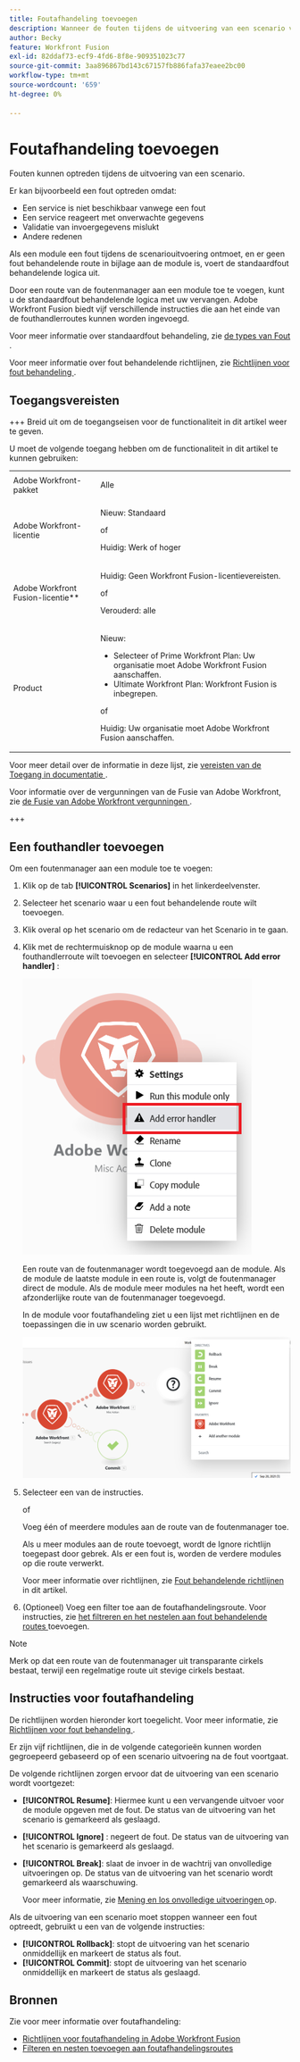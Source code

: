 ```yaml
---
title: Foutafhandeling toevoegen
description: Wanneer de fouten tijdens de uitvoering van een scenario voorkomen, is het gewoonlijk omdat de dienst wegens een mislukking niet beschikbaar is, antwoordt de dienst met onverwachte gegevens, of de bevestiging van inputgegevens ontbreekt.
author: Becky
feature: Workfront Fusion
exl-id: 82ddaf73-ecf9-4fd6-8f8e-909351023c77
source-git-commit: 3aa896867bd143c67157fb886fafa37eaee2bc00
workflow-type: tm+mt
source-wordcount: '659'
ht-degree: 0%

---
```


# Foutafhandeling toevoegen

Fouten kunnen optreden tijdens de uitvoering van een scenario.

Er kan bijvoorbeeld een fout optreden omdat:

* Een service is niet beschikbaar vanwege een fout
* Een service reageert met onverwachte gegevens
* Validatie van invoergegevens mislukt
* Andere redenen

Als een module een fout tijdens de scenariouitvoering ontmoet, en er geen fout behandelende route in bijlage aan de module is, voert de standaardfout behandelende logica uit.

Door een route van de foutenmanager aan een module toe te voegen, kunt u de standaardfout behandelende logica met uw vervangen. Adobe Workfront Fusion biedt vijf verschillende instructies die aan het einde van de fouthandlerroutes kunnen worden ingevoegd.

Voor meer informatie over standaardfout behandeling, zie [ de types van Fout ](/help/workfront-fusion/references/errors/error-processing.md).

Voor meer informatie over fout behandelende richtlijnen, zie [ Richtlijnen voor fout behandeling ](/help/workfront-fusion/references/errors/directives-for-error-handling.md).

## Toegangsvereisten

+++ Breid uit om de toegangseisen voor de functionaliteit in dit artikel weer te geven.

U moet de volgende toegang hebben om de functionaliteit in dit artikel te kunnen gebruiken:

<table style="table-layout:auto">
 <col> 
 <col> 
 <tbody> 
  <tr> 
   <td role="rowheader">Adobe Workfront-pakket 
   <td> <p>Alle</p> </td> 
  </tr> 
  <tr data-mc-conditions=""> 
   <td role="rowheader">Adobe Workfront-licentie</td> 
   <td> <p>Nieuw: Standaard</p><p>of</p><p>Huidig: Werk of hoger</p> </td> 
  </tr> 
  <tr> 
   <td role="rowheader">Adobe Workfront Fusion-licentie**</td> 
   <td>
   <p>Huidig: Geen Workfront Fusion-licentievereisten.</p>
   <p>of</p>
   <p>Verouderd: alle </p>
   </td> 
  </tr> 
  <tr> 
   <td role="rowheader">Product</td> 
   <td>
   <p>Nieuw:</p> <ul><li>Selecteer of Prime Workfront Plan: Uw organisatie moet Adobe Workfront Fusion aanschaffen.</li><li>Ultimate Workfront Plan: Workfront Fusion is inbegrepen.</li></ul>
   <p>of</p>
   <p>Huidig: Uw organisatie moet Adobe Workfront Fusion aanschaffen.</p>
   </td> 
  </tr>
 </tbody> 
</table>

Voor meer detail over de informatie in deze lijst, zie [ vereisten van de Toegang in documentatie ](/help/workfront-fusion/references/licenses-and-roles/access-level-requirements-in-documentation.md).

Voor informatie over de vergunningen van de Fusie van Adobe Workfront, zie [ de Fusie van Adobe Workfront vergunningen ](/help/workfront-fusion/set-up-and-manage-workfront-fusion/licensing-operations-overview/license-automation-vs-integration.md).

+++

## Een fouthandler toevoegen

Om een foutenmanager aan een module toe te voegen:

1. Klik op de tab **[!UICONTROL Scenarios]** in het linkerdeelvenster.
1. Selecteer het scenario waar u een fout behandelende route wilt toevoegen.
1. Klik overal op het scenario om de redacteur van het Scenario in te gaan.
1. Klik met de rechtermuisknop op de module waarna u een fouthandlerroute wilt toevoegen en selecteer **[!UICONTROL Add error handler]** :

   ![ de managerroute van de Fout ](assets/error-handler-route.png)

   Een route van de foutenmanager wordt toegevoegd aan de module. Als de module de laatste module in een route is, volgt de foutenmanager direct de module. Als de module meer modules na het heeft, wordt een afzonderlijke route van de foutenmanager toegevoegd.

   In de module voor foutafhandeling ziet u een lijst met richtlijnen en de toepassingen die in uw scenario worden gebruikt.

   ![ route van de Fout ](assets/error-route.png)

1. Selecteer een van de instructies.

   of

   Voeg één of meerdere modules aan de route van de foutenmanager toe.

   Als u meer modules aan de route toevoegt, wordt de Ignore richtlijn toegepast door gebrek. Als er een fout is, worden de verdere modules op die route verwerkt.

   Voor meer informatie over richtlijnen, zie [ Fout behandelende richtlijnen ](#error-handling-directives) in dit artikel.

1. (Optioneel) Voeg een filter toe aan de foutafhandelingsroute. Voor instructies, zie [ het filtreren en het nestelen aan fout behandelende routes ](/help/workfront-fusion/create-scenarios/config-error-handling/advanced-error-handling.md) toevoegen.

>[!NOTE]
>
>Merk op dat een route van de foutenmanager uit transparante cirkels bestaat, terwijl een regelmatige route uit stevige cirkels bestaat.

## Instructies voor foutafhandeling

De richtlijnen worden hieronder kort toegelicht. Voor meer informatie, zie [ Richtlijnen voor fout behandeling ](/help/workfront-fusion/references/errors/directives-for-error-handling.md).

Er zijn vijf richtlijnen, die in de volgende categorieën kunnen worden gegroepeerd gebaseerd op of een scenario uitvoering na de fout voortgaat.

De volgende richtlijnen zorgen ervoor dat de uitvoering van een scenario wordt voortgezet:

* **[!UICONTROL Resume]**: Hiermee kunt u een vervangende uitvoer voor de module opgeven met de fout. De status van de uitvoering van het scenario is gemarkeerd als geslaagd.
* **[!UICONTROL Ignore]** : negeert de fout. De status van de uitvoering van het scenario is gemarkeerd als geslaagd.
* **[!UICONTROL Break]**: slaat de invoer in de wachtrij van onvolledige uitvoeringen op. De status van de uitvoering van het scenario wordt gemarkeerd als waarschuwing.

  Voor meer informatie, zie [ Mening en los onvolledige uitvoeringen ](/help/workfront-fusion/manage-scenarios/view-and-resolve-incomplete-executions.md) op.

Als de uitvoering van een scenario moet stoppen wanneer een fout optreedt, gebruikt u een van de volgende instructies:

* **[!UICONTROL Rollback]**: stopt de uitvoering van het scenario onmiddellijk en markeert de status als fout.
* **[!UICONTROL Commit]**: stopt de uitvoering van het scenario onmiddellijk en markeert de status als geslaagd.

## Bronnen

Zie voor meer informatie over foutafhandeling:

* [Richtlijnen voor foutafhandeling in Adobe Workfront Fusion](/help/workfront-fusion/references/errors/directives-for-error-handling.md)
* [Filteren en nesten toevoegen aan foutafhandelingsroutes](/help/workfront-fusion/create-scenarios/config-error-handling/advanced-error-handling.md)
